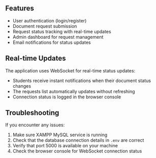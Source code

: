 

## Features
- User authentication (login/register)
- Document request submission
- Request status tracking with real-time updates
- Admin dashboard for request management
- Email notifications for status updates

## Real-time Updates
The application uses WebSocket for real-time status updates:
- Students receive instant notifications when their document status changes
- The requests list automatically updates without refreshing
- Connection status is logged in the browser console

## Troubleshooting
If you encounter any issues:
1. Make sure XAMPP MySQL service is running
2. Check that the database connection details in `.env` are correct
3. Verify that port 5000 is available on your machine
4. Check the browser console for WebSocket connection status
